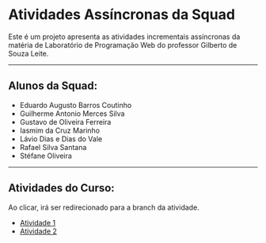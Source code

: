 # Atividades Assíncronas da Squad

Este é um projeto apresenta as atividades incrementais assíncronas da matéria de Laboratório de Programação Web do professor Gilberto de Souza Leite.

---

## Alunos da Squad:
- Eduardo Augusto Barros Coutinho
- Guilherme Antonio Merces Silva
- Gustavo de Oliveira Ferreira
- Iasmim da Cruz Marinho
- Lávio Dias e Dias do Vale
- Rafael Silva Santana
- Stéfane Oliveira

---

## Atividades do Curso:
Ao clicar, irá ser redirecionado para a branch da atividade.
- [Atividade 1](https://github.com/guimerces/lab-web-squad/tree/atividade1)
- [Atividade 2](https://github.com/guimerces/lab-web-squad/tree/atividade2)
